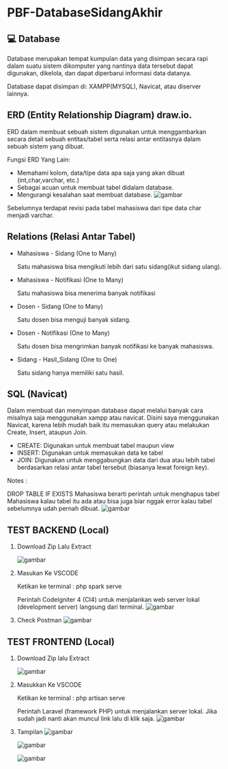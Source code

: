 # PBF-DatabaseSidangAkhir
## 💻 Database
Database merupakan tempat kumpulan data yang disimpan secara rapi dalam suatu sistem dikomputer yang nantinya data tersebut dapat digunakan, dikelola, dan dapat diperbarui informasi data datanya.

Database dapat disimpan di: XAMPP(MYSQL), Navicat, atau diserver lainnya.
## ERD (Entity Relationship Diagram) draw.io.
ERD dalam membuat sebuah sistem digunakan untuk menggambarkan secara detail sebuah entitas/tabel serta relasi antar entitasnya dalam sebuah sistem yang dibuat.

Fungsi ERD Yang Lain:
- Memahami kolom, data/tipe data apa saja yang akan dibuat (int,char,varchar, etc.)
- Sebagai acuan untuk membuat tabel didalam database.
- Mengurangi kesalahan saat membuat database.
![gambar](https://github.com/user-attachments/assets/228aa3b1-219a-4444-9bd5-675125b1970e)

Sebelumnya terdapat revisi pada tabel mahasiswa dari tipe data char menjadi varchar.

## Relations (Relasi Antar Tabel)
- Mahasiswa - Sidang (One to Many)
  
  Satu mahasiswa bisa mengikuti lebih dari satu sidang(ikut sidang ulang).
- Mahasiswa - Notifikasi (One to Many)
  
  Satu mahasiswa bisa menerima banyak notifikasi
- Dosen - Sidang (One to Many)
  
  Satu dosen bisa menguji banyak sidang.
- Dosen - Notifikasi (One to Many)
  
  Satu dosen bisa mengrimkan banyak notifikasi ke banyak mahasiswa.
- Sidang - Hasil_Sidang (One to One)
  
  Satu sidang hanya memiliki satu hasil.
## SQL (Navicat)
Dalam membuat dan menyimpan database dapat melalui banyak cara misalnya saja menggunakan xampp atau navicat. Disini saya menggunakan Navicat, karena lebih mudah baik itu memasukan query atau melakukan Create, Insert, ataupun Join.

- CREATE: Digunakan untuk membuat tabel maupun view
- INSERT: Digunakan untuk memasukan data ke tabel
- JOIN: Digunakan untuk menggabungkan data dari dua atau lebih tabel berdasarkan relasi antar tabel tersebut (biasanya lewat foreign key).
  
Notes :

DROP TABLE IF EXISTS Mahasiswa berarti perintah untuk menghapus tabel Mahasiswa kalau tabel itu ada atau bisa juga biar nggak error kalau tabel sebelumnya udah pernah dibuat.
![gambar](https://github.com/user-attachments/assets/9a00fa9e-927b-411b-aea0-daa817147cd9)

## TEST BACKEND (Local)
1. Download Zip Lalu Extract
   
   ![gambar](https://github.com/user-attachments/assets/31bc54c3-f9f2-487a-99d1-07bd5513a2c9)
3. Masukan Ke VSCODE
   
   Ketikan ke terminal : php spark serve
   
   Perintah CodeIgniter 4 (CI4) untuk menjalankan web server lokal (development server) langsung dari terminal.
   ![gambar](https://github.com/user-attachments/assets/3a40bcbd-764f-4c16-9911-dfa43d4ee88b)
5. Check Postman
   ![gambar](https://github.com/user-attachments/assets/dd7a253d-096c-4111-82ac-2ce4138d542c)
## TEST FRONTEND (Local)
1. Download Zip lalu Extract
   
   ![gambar](https://github.com/user-attachments/assets/2361665a-96e1-4b7a-8827-6814e0dbfcee)
3. Masukkan Ke VSCODE
   
   Ketikan ke terminal : php artisan serve
   
   Perintah Laravel (framework PHP) untuk menjalankan server lokal. Jika sudah jadi nanti akan muncul link lalu di klik saja.
   ![gambar](https://github.com/user-attachments/assets/4f42c4f9-4709-40ca-9887-d69fbc6a049a)
4. Tampilan
   ![gambar](https://github.com/user-attachments/assets/0ea8d14b-2407-44f3-8dee-478653468c97)
   
   ![gambar](https://github.com/user-attachments/assets/724cf296-4b32-4085-9a51-a62b654dffaa)


   ![gambar](https://github.com/user-attachments/assets/0f0f4ce2-7873-4968-9319-9e4c03e738af)







